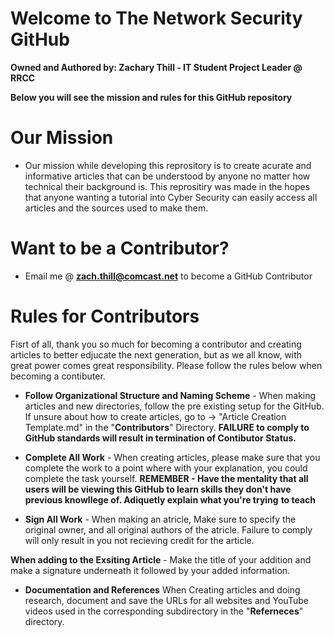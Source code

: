 # Welcome to The Network Security GitHub 
**Owned and Authored by: Zachary Thill - IT Student Project Leader @ RRCC** 

**Below you will see the mission and rules for this GitHub repository** 

# Our Mission 
 - Our mission while developing this reprository is to create acurate and informative articles that can be understood by anyone no matter how technical their background is.
   This reprositiry was made in the hopes that anyone wanting a tutorial into Cyber Security can easily access all articles and the sources used to make them. 
   
# Want to be a Contributor? 
 - Email me @ **zach.thill@comcast.net** to become a GitHub Contributor 

# Rules for Contributors  
Fisrt of all, thank you so much for becoming a contributor and creating articles to better edjucate the next generation, but as we all know, with great power comes great 
responsibility. Please follow the rules below when becoming a contibuter.

- **Follow Organizational Structure and Naming Scheme** - When making articles and new directories, follow the pre existing setup for the GitHub. If unsure about how to create
 articles, go to -> "Article Creation Template.md" in the "**Contributors**" Directory. 
 **FAILURE to comply to GitHub standards will result in termination of Contibutor Status.**
 
- **Complete All Work** - When creating articles, please make sure that you complete the work to a point where with your explanation, you could complete the task yourself. 
 **REMEMBER - Have the mentality that all users will be viewing this GitHub to learn skills they don't have previous knowllege of. Adiquetly explain what you're trying**
 **to teach** 

- **Sign All Work** - When making an atricle, Make sure to specify the original owner, and all original authors of the atricle. Failure to comply will only result in you not        recieving credit for the article.

**When adding to the Exsiting Article** - Make the title of your addition and make a signature underneath it followed by your added information. 

 -  **Documentation and References** 
 When Creating articles and doing research, document and save the URLs for all websites and YouTube videos used in the corresponding subdirectory in the "**Referneces**"
 directory.
